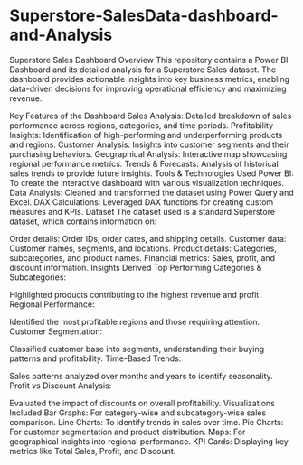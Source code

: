 # Superstore-SalesData-dashboard-and-Analysis
Superstore Sales Dashboard
Overview
This repository contains a Power BI Dashboard and its detailed analysis for a Superstore Sales dataset. The dashboard provides actionable insights into key business metrics, enabling data-driven decisions for improving operational efficiency and maximizing revenue.

Key Features of the Dashboard
Sales Analysis: Detailed breakdown of sales performance across regions, categories, and time periods.
Profitability Insights: Identification of high-performing and underperforming products and regions.
Customer Analysis: Insights into customer segments and their purchasing behaviors.
Geographical Analysis: Interactive map showcasing regional performance metrics.
Trends & Forecasts: Analysis of historical sales trends to provide future insights.
Tools & Technologies Used
Power BI: To create the interactive dashboard with various visualization techniques.
Data Analysis: Cleaned and transformed the dataset using Power Query and Excel.
DAX Calculations: Leveraged DAX functions for creating custom measures and KPIs.
Dataset
The dataset used is a standard Superstore dataset, which contains information on:

Order details: Order IDs, order dates, and shipping details.
Customer data: Customer names, segments, and locations.
Product details: Categories, subcategories, and product names.
Financial metrics: Sales, profit, and discount information.
Insights Derived
Top Performing Categories & Subcategories:

Highlighted products contributing to the highest revenue and profit.
Regional Performance:

Identified the most profitable regions and those requiring attention.
Customer Segmentation:

Classified customer base into segments, understanding their buying patterns and profitability.
Time-Based Trends:

Sales patterns analyzed over months and years to identify seasonality.
Profit vs Discount Analysis:

Evaluated the impact of discounts on overall profitability.
Visualizations Included
Bar Graphs: For category-wise and subcategory-wise sales comparison.
Line Charts: To identify trends in sales over time.
Pie Charts: For customer segmentation and product distribution.
Maps: For geographical insights into regional performance.
KPI Cards: Displaying key metrics like Total Sales, Profit, and Discount.
